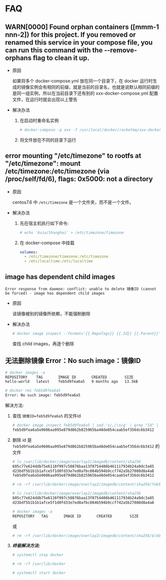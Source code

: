 # FAQ

## WARN[0000] Found orphan containers ([mmm-1 nnn-2]) for this project. If you removed or renamed this service in your compose file, you can run this command with the --remove-orphans flag to clean it up. 

- 原因

    如果将多个 docker-compose.yml 放在同一个目录下，在 docker 运行时生成的镜像实例会有相同的前缀，就是当前的目录名，也就是说默认相同前缀的是同一组实例，所以在当前目录下还有别的 xxx-docker-compose.yml 配置文件，在运行时就会出现以上警告

- 解决办法
   1. 在启动时重命名实例
      ```bash
      # docker-compose -p xxx -f /usr/local/docker/rocketmq/xxx-docker-compose.yml up -d
      ```
   2. 将文件放在不同的目录下运行

##  error mounting "/etc/timezone" to rootfs at "/etc/timezone": mount /etc/timezone:/etc/timezone (via /proc/self/fd/6), flags: 0x5000: not a directory

- 原因

     centos7.6 中 ```/etc/timezone``` 是一个文件夹，而不是一个文件。

- 解决办法

   1. 先在宿主机执行如下命令:
      ```bash
      # echo 'Asia/Shanghai' > /etc/timezone/timezone
      ```
   2. 在 docker-compose 中挂载
      ```yml
      volumes:
        - /etc/timezone/timezone:/etc/timezone
        - /etc/localtime:/etc/localtime
      ```

## image has dependent child images

```
Error response from daemon: conflict: unable to delete 镜像ID (cannot be forced) - image has dependent child images
```

- 原因

   该镜像被别的镜像所依赖，不能强制删除

- 解决办法
   
   ```bash
   # docker image inspect --format='{{.RepoTags}} {{.Id}} {{.Parent}}' $(docker image ls -q --filter since=镜像ID)
   ```
   查找 child images，再逐个删除

## 无法删除镜像 Error：No such image：镜像ID

```bash
# docker images -a
REPOSITORY    TAG       IMAGE ID       CREATED        SIZE
hello-world   latest    feb5d9fea6a5   9 months ago   13.3kB

# docker rmi feb5d9fea6a5
Error: No such image: feb5d9fea6a5
```

解决方法:

1. 查找 ```镜像ID=feb5d9fea6a5``` 的文件id
    ```bash
    # docker image inspect feb5d9fea6a5 | sed 's/,/\n/g' | grep "Id" | sed 's/:/\n/g' | sed '1d' | sed 's/"//g' | sed '1d'
    feb5d9fea6a5e9606aa995e879d862b825965ba48de054caab5ef356dc6b3412
    ```

2. 删除 id 是 ```feb5d9fea6a5e9606aa995e879d862b825965ba48de054caab5ef356dc6b3412``` 的文件
    ```bash
    # ls /var/lib/docker/image/overlay2/imagedb/content/sha256
    605c77e624ddb75e6110f997c58876baa13f8754486b461117934b24a9dc3a85
    d23bdf5b1b1b1afce5f1d0fd33e7ed8afbc084b594b9ccf742a5b27080d8a4a8
    feb5d9fea6a5e9606aa995e879d862b825965ba48de054caab5ef356dc6b3412

    # rm -rf /var/lib/docker/image/overlay2/imagedb/content/sha256/feb5d9fea6a5e9606aa995e879d862b825965ba48de054caab5ef356dc6b3412

    # ls /var/lib/docker/image/overlay2/imagedb/content/sha256
    605c77e624ddb75e6110f997c58876baa13f8754486b461117934b24a9dc3a85
    d23bdf5b1b1b1afce5f1d0fd33e7ed8afbc084b594b9ccf742a5b27080d8a4a8

    # docker images -a
    REPOSITORY   TAG       IMAGE ID       CREATED        SIZE
    ```
    或
    ```bash
    # rm -rf /var/lib/docker/image/overlay2/imagedb/content/sha256/$(docker image inspect feb5d9fea6a5 | sed 's/,/\n/g' | grep "Id" | sed 's/:/\n/g' | sed '1d' | sed 's/"//g' | sed '1d')
    ```

3. ***终极解决方法:***
    ```bash
    # systemctl stop docker

    # rm -rf /var/lib/docker

    # systemctl start docker
    ```
